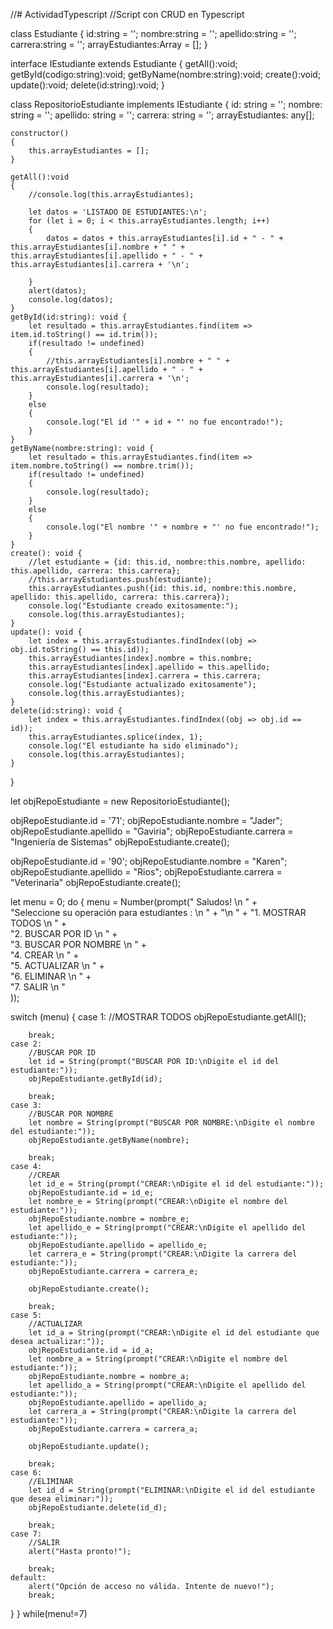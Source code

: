 //# ActividadTypescript
//Script con CRUD en Typescript

class Estudiante
{
    id:string = '';
    nombre:string = '';
    apellido:string = '';
    carrera:string = '';
    arrayEstudiantes:Array<any> = []; 
}

interface IEstudiante extends Estudiante
{
    getAll():void;
    getById(codigo:string):void;
    getByName(nombre:string):void;
    create():void;
    update():void;
    delete(id:string):void;
}

class RepositorioEstudiante implements IEstudiante
{
    id: string = '';
    nombre: string = '';
    apellido: string = '';
    carrera: string = '';
    arrayEstudiantes: any[];

    constructor()
    {        
        this.arrayEstudiantes = [];
    }
    
    getAll():void
    {
        //console.log(this.arrayEstudiantes);   

        let datos = 'LISTADO DE ESTUDIANTES:\n';
        for (let i = 0; i < this.arrayEstudiantes.length; i++)
        {
            datos = datos + this.arrayEstudiantes[i].id + " - " + this.arrayEstudiantes[i].nombre + " " + this.arrayEstudiantes[i].apellido + " - " + this.arrayEstudiantes[i].carrera + '\n';
               
        }
        alert(datos);
        console.log(datos);
    }
    getById(id:string): void {
        let resultado = this.arrayEstudiantes.find(item => item.id.toString() == id.trim());        
        if(resultado != undefined)
        {
            //this.arrayEstudiantes[i].nombre + " " + this.arrayEstudiantes[i].apellido + " - " + this.arrayEstudiantes[i].carrera + '\n';
            console.log(resultado);
        }
        else
        {
            console.log("El id '" + id + "' no fue encontrado!");
        }
    }
    getByName(nombre:string): void {
        let resultado = this.arrayEstudiantes.find(item => item.nombre.toString() == nombre.trim());  
        if(resultado != undefined)
        {      
            console.log(resultado);
        }
        else
        {
            console.log("El nombre '" + nombre + "' no fue encontrado!");
        }
    }    
    create(): void {        
        //let estudiante = {id: this.id, nombre:this.nombre, apellido: this.apellido, carrera: this.carrera};
        //this.arrayEstudiantes.push(estudiante);                
        this.arrayEstudiantes.push({id: this.id, nombre:this.nombre, apellido: this.apellido, carrera: this.carrera}); 
        console.log("Estudiante creado exitosamente:");
        console.log(this.arrayEstudiantes);
    }
    update(): void {
        let index = this.arrayEstudiantes.findIndex((obj => obj.id.toString() == this.id));
        this.arrayEstudiantes[index].nombre = this.nombre;
        this.arrayEstudiantes[index].apellido = this.apellido;
        this.arrayEstudiantes[index].carrera = this.carrera;        
        console.log("Estudiante actualizado exitosamente");
        console.log(this.arrayEstudiantes);   
    }
    delete(id:string): void {        
        let index = this.arrayEstudiantes.findIndex((obj => obj.id == id));        
        this.arrayEstudiantes.splice(index, 1);
        console.log("El estudiante ha sido eliminado");
        console.log(this.arrayEstudiantes);           
    }
} 

let objRepoEstudiante = new RepositorioEstudiante();

objRepoEstudiante.id = '71';
objRepoEstudiante.nombre = "Jader";
objRepoEstudiante.apellido = "Gaviria";
objRepoEstudiante.carrera = "Ingeniería de Sistemas"
objRepoEstudiante.create();

objRepoEstudiante.id = '90';
objRepoEstudiante.nombre = "Karen";
objRepoEstudiante.apellido = "Rios";
objRepoEstudiante.carrera = "Veterinaria"
objRepoEstudiante.create();

let menu = 0;
do
{
menu = Number(prompt(" Saludos! \n " +                            
                            "Seleccione su operación para estudiantes : \n " +
                            "\n " +
                            "1. MOSTRAR TODOS \n " +  
                            "2. BUSCAR POR ID \n " +  
                            "3. BUSCAR POR NOMBRE \n " +  
                            "4. CREAR \n " +  
                            "5. ACTUALIZAR \n " +  
                            "6. ELIMINAR \n " +  
                            "7. SALIR \n "                            
                    ));


switch (menu)
{
    case 1:
        //MOSTRAR TODOS
        objRepoEstudiante.getAll();

        break;
    case 2:
        //BUSCAR POR ID
        let id = String(prompt("BUSCAR POR ID:\nDigite el id del estudiante:"));
        objRepoEstudiante.getById(id);

        break;
    case 3:
        //BUSCAR POR NOMBRE
        let nombre = String(prompt("BUSCAR POR NOMBRE:\nDigite el nombre del estudiante:"));
        objRepoEstudiante.getByName(nombre);

        break;
    case 4:
        //CREAR
        let id_e = String(prompt("CREAR:\nDigite el id del estudiante:"));
        objRepoEstudiante.id = id_e;
        let nombre_e = String(prompt("CREAR:\nDigite el nombre del estudiante:"));
        objRepoEstudiante.nombre = nombre_e;
        let apellido_e = String(prompt("CREAR:\nDigite el apellido del estudiante:"));
        objRepoEstudiante.apellido = apellido_e;
        let carrera_e = String(prompt("CREAR:\nDigite la carrera del estudiante:"));
        objRepoEstudiante.carrera = carrera_e;
        
        objRepoEstudiante.create();

        break;
    case 5:
        //ACTUALIZAR
        let id_a = String(prompt("CREAR:\nDigite el id del estudiante que desea actualizar:"));
        objRepoEstudiante.id = id_a;        
        let nombre_a = String(prompt("CREAR:\nDigite el nombre del estudiante:"));
        objRepoEstudiante.nombre = nombre_a;
        let apellido_a = String(prompt("CREAR:\nDigite el apellido del estudiante:"));
        objRepoEstudiante.apellido = apellido_a;
        let carrera_a = String(prompt("CREAR:\nDigite la carrera del estudiante:"));
        objRepoEstudiante.carrera = carrera_a;

        objRepoEstudiante.update();

        break;
    case 6:
        //ELIMINAR
        let id_d = String(prompt("ELIMINAR:\nDigite el id del estudiante que desea eliminar:"));      
        objRepoEstudiante.delete(id_d);

        break;
    case 7:
        //SALIR
        alert("Hasta pronto!");

        break;
    default:
        alert("Opción de acceso no válida. Intente de nuevo!");
        break;

}
} while(menu!=7)
